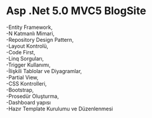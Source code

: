 # Asp .Net 5.0 MVC5 BlogSite
-Entity Framework, 
<br/>
-N Katmanlı Mimari, 
<br/>
-Repository Design Pattern, 
<br/>
-Layout Kontrolü, 
<br/>
-Code First,
<br/>
-Linq Sorguları, 
<br/>
-Trigger Kullanımı,
<br/>
-İlişkili Tablolar ve Diyagramlar, 
<br/>
-Partial View, 
<br/>
-CSS Kontrolleri,
<br/>
-Bootstrap,
<br/>
-Prosedür Oluşturma, 
<br/>
-Dashboard yapısı
<br/>
-Hazır Template Kurulumu ve Düzenlenmesi
<br/>











